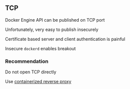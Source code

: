 ## TCP

Docker Engine API can be published on TCP port

Unfortunately, very easy to publish insecurely

Certificate based server and client authentication is painful

Insecure `dockerd` enables breakout

### Recommendation

Do not open TCP directly

Use [containerized reverse proxy](https://dille.name/blog/2018/11/18/publishing-the-docker-daemon-using-a-containerized-reverse-proxy/)